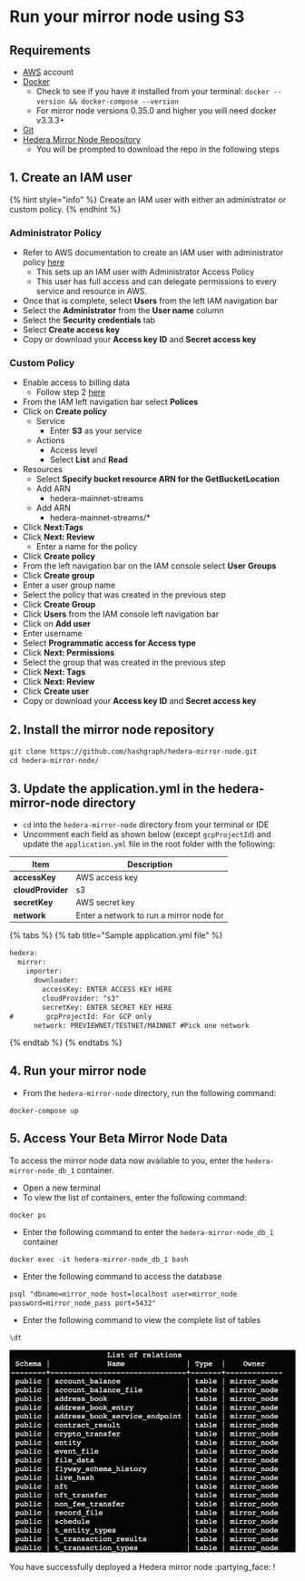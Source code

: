 # Run your mirror node using S3

## Requirements

* [AWS](https://aws.amazon.com/free/?trk=ps\_a131L0000085DvcQAE\&trkCampaign=acq\_paid\_search\_brand\&sc\_channel=ps\&sc\_campaign=acquisition\_US\&sc\_publisher=google\&sc\_category=core\&sc\_country=US\&sc\_geo=NAMER\&sc\_outcome=acq\&sc\_detail=aws%20account\&sc\_content=Account\_e\&sc\_segment=432339156165\&sc\_medium=ACQ-P|PS-GO|Brand|Desktop|SU|AWS|Core|US|EN|Text\&s\_kwcid=AL!4422!3!432339156165!e!!g!!aws%20account\&ef\_id=Cj0KCQjw8IaGBhCHARIsAGIRRYrLfWc3ykRf\_hAUeVvf4nNEYvacHwk\_w1jAuSj6hQZ8\_muh0T5p3acaAkZDEALw\_wcB:G:s\&s\_kwcid=AL!4422!3!432339156165!e!!g!!aws%20account\&all-free-tier.sort-by=item.additionalFields.SortRank\&all-free-tier.sort-order=asc\&awsf.Free%20Tier%20Types=\*all\&awsf.Free%20Tier%20Categories=\*all) account
* [Docker](https://www.docker.com/get-docker)
  * Check to see if you have it installed from your terminal: `docker --version && docker-compose --version`
  * For mirror node versions 0.35.0 and higher you will need docker v3.3.3+
* [Git](https://git-scm.com/book/en/v2/Getting-Started-Installing-Git)
* [Hedera Mirror Node Repository](https://github.com/hashgraph/hedera-mirror-node)&#x20;
  * You will be prompted to download the repo in the following steps&#x20;

## 1. Create an IAM user

{% hint style="info" %}
Create an IAM user with either an administrator or custom policy.
{% endhint %}

### **Administrator Policy**&#x20;

* Refer to AWS documentation to create an IAM user with administrator policy [here ](https://docs.aws.amazon.com/IAM/latest/UserGuide/getting-started\_create-admin-group.html)
  * This sets up an IAM user with Administrator Access Policy&#x20;
  * This user has full access and can delegate permissions to every service and resource in AWS.&#x20;
* Once that is complete, select **Users** from the left IAM navigation bar
* Select the **Administrator** from the **User name** column
* Select the **Security credentials** tab
* Select **Create access key**
* Copy or download your **Access key ID** and **Secret access key** &#x20;

### **Custom Policy**&#x20;

* Enable access to billing data
  * Follow step 2 [here](https://docs.aws.amazon.com/IAM/latest/UserGuide/getting-started\_create-admin-group.html)
* From the IAM left navigation bar select **Polices**&#x20;
* Click on **Create policy**
  * Service&#x20;
    * Enter **S3** as your service
  * Actions
    * Access level&#x20;
    * Select **List** and **Read**&#x20;
* Resources&#x20;
  * Select **Specify bucket resource ARN for the GetBucketLocation**&#x20;
  * Add ARN&#x20;
    * hedera-mainnet-streams&#x20;
  * Add ARN&#x20;
    * hedera-mainnet-streams/\*&#x20;
* Click **Next:Tags**
* Click **Next: Review**&#x20;
  * Enter a name for the policy
* Click **Create policy**&#x20;
* From the left navigation bar on the IAM console select **User** **Groups**&#x20;
* Click **Create group**&#x20;
* Enter a user group name
* Select the policy that was created in the previous step&#x20;
* Click **Create Group**&#x20;
* Click **Users** from the IAM console left navigation bar&#x20;
* Click on **Add user** &#x20;
* Enter username&#x20;
* Select **Programmatic access for Access type**&#x20;
* Click **Next: Permissions**&#x20;
* Select the group that was created in the previous step&#x20;
* Click **Next: Tags**&#x20;
* Click **Next: Review**&#x20;
* Click **Create user**&#x20;
* Copy or download your **Access key ID** and **Secret access key**&#x20;

## 2. Install the mirror node repository

```
git clone https://github.com/hashgraph/hedera-mirror-node.git
cd hedera-mirror-node/
```

## 3. Update the application.yml in the hedera-mirror-node directory

* `cd` into the `hedera-mirror-node` directory from your terminal or IDE
* Uncomment each field as shown below (except `gcpProjectId`) and update the `application.yml` file in the root folder with the following:

| Item              | Description                              |
| ----------------- | ---------------------------------------- |
| **accessKey**     | AWS access key                           |
| **cloudProvider** | s3                                       |
| **secretKey**     | AWS secret key                           |
| **network**       | Enter a network to run a mirror node for |

{% tabs %}
{% tab title="Sample application.yml file" %}
```
hedera:
  mirror:
    importer: 
      downloader:
        accessKey: ENTER ACCESS KEY HERE
        cloudProvider: "s3"
        secretKey: ENTER SECRET KEY HERE
#        gcpProjectId: For GCP only
      network: PREVIEWNET/TESTNET/MAINNET #Pick one network
```
{% endtab %}
{% endtabs %}

## 4. Run your mirror node

* From the `hedera-mirror-node` directory, run the following command:

```
docker-compose up
```

## 5. Access Your Beta Mirror Node Data

To access the mirror node data now available to you, enter the `hedera-mirror-node_db_1` container.

* Open a new terminal
* To view the list of containers, enter the following command:

```
docker ps
```

* Enter the following command to enter the `hedera-mirror-node_db_1` container

```
docker exec -it hedera-mirror-node_db_1 bash
```

* Enter the following command to access the database

```
psql "dbname=mirror_node host=localhost user=mirror_node password=mirror_node_pass port=5432"
```

* Enter the following command to view the complete list of tables

```
\dt
```

![](<../../.gitbook/assets/image (1) (1) (1) (1) (1) (1) (1) (1) (1).png>)

You have successfully deployed a Hedera mirror node :partying\_face: !
